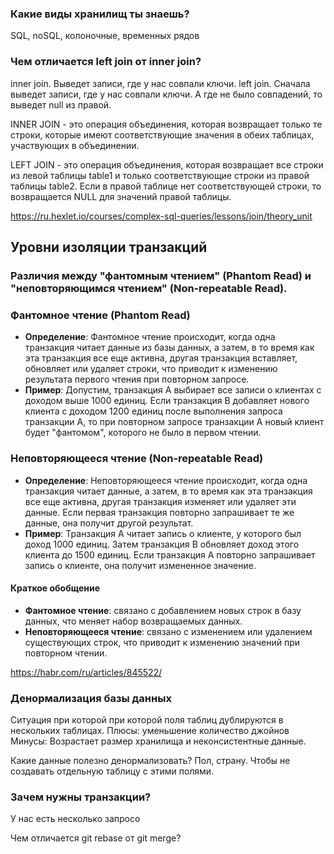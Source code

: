 ### Какие виды хранилищ ты знаешь?

SQL, noSQL, колоночные, временных рядов

### Чем отличается left join от inner join?

inner join. Выведет записи, где у нас совпали ключи.
left join. Сначала выведет записи, где у нас совпали ключи. А где не было совпадений, то выведет null из правой.

INNER JOIN - это операция объединения, которая возвращает только те строки, которые имеют соответствующие значения в обеих таблицах, участвующих в объединении.

LEFT JOIN - это операция объединения, которая возвращает все строки из левой таблицы table1 и только соответствующие строки из правой таблицы table2. Если в правой таблице нет соответствующей строки, то возвращается NULL для значений правой таблицы.

https://ru.hexlet.io/courses/complex-sql-queries/lessons/join/theory_unit

## Уровни изоляции транзакций

### Различия между "фантомным чтением" (Phantom Read) и "неповторяющимся чтением" (Non‑repeatable Read).

### Фантомное чтение (Phantom Read)

- **Определение**: Фантомное чтение происходит, когда одна транзакция читает данные из базы данных, а затем, в то время как эта транзакция все еще активна, другая транзакция вставляет, обновляет или удаляет строки, что приводит к изменению результата первого чтения при повторном запросе.
- **Пример**: Допустим, транзакция A выбирает все записи о клиентах с доходом выше 1000 единиц. Если транзакция B добавляет нового клиента с доходом 1200 единиц после выполнения запроса транзакции A, то при повторном запросе транзакции A новый клиент будет "фантомом", которого не было в первом чтении.

### Неповторяющееся чтение (Non-repeatable Read)

- **Определение**: Неповторяющееся чтение происходит, когда одна транзакция читает данные, а затем, в то время как эта транзакция все еще активна, другая транзакция изменяет или удаляет эти данные. Если первая транзакция повторно запрашивает те же данные, она получит другой результат.
- **Пример**: Транзакция A читает запись о клиенте, у которого был доход 1000 единиц. Затем транзакция B обновляет доход этого клиента до 1500 единиц. Если транзакция A повторно запрашивает запись о клиенте, она получит измененное значение.

#### Краткое обобщение

- **Фантомное чтение**: связано с добавлением новых строк в базу данных, что меняет набор возвращаемых данных.
- **Неповторяющееся чтение**: связано с изменением или удалением существующих строк, что приводит к изменению значений при повторном чтении.

https://habr.com/ru/articles/845522/


### Денормализация базы данных

Ситуация при которой при которой поля таблиц дублируются в нескольких таблицах. 
Плюсы: уменьшение количество джойнов
Минусы: Возрастает размер хранилища и неконсистентные данные.

Какие данные полезно денормализовать?
Пол, страну. Чтобы не создавать отдельную таблицу с этими полями.

### Зачем нужны транзакции?
У нас есть несколько запросо

Чем отличается git rebase от git merge?